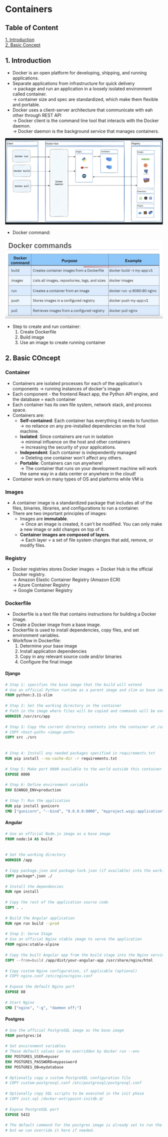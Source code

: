 # Containers
## Table of Content
[1. Introduction](#1-introduction)<br>
[2. Basic Concept](#2-basic-concept)<br>


## 1. Introduction
- Docker is an open platform for developing, shipping, and running applications.
- Separate applications from infrastructure for quick delivery <br>
    &rarr; package and run an application in a loosely isolated environment called container.<br>
    &rarr; container size and spec are standardized, which make them flexible and portable.<br>
- Docker uses a client-server architecture that communicate with eah other through REST API <br>
    &rarr; Docker client is the command line tool that interacts with the Docker daemon.<br>
    &rarr; Docker daemon is the background service that manages containers.<br>

<img src="./assets/docker_architecture.png" alt="Docker architecture">



- Docker command:
<img src="./assets/docker_command.png" alt= "Docker Command">

- Step to create and run container:
    1. Create Dockerfile 
    2. Build image
    3. Use an image to create running container

## 2. Basic COncept
### Container
-  Containers are isolated processes for each of the application's components &rarr; running instances of docker's image
-  Each component - the frontend React app, the Python API engine, and the database = each container
-  Each container has its own file system, network stack, and process space.
- Containers are:
    - **Self-contained**: Each container has everything it needs to function <br>
        &rarr; no reliance on any pre-installed dependencies on the host machine.
    - **Isolated**: Since containers are run in isolation <br>
        &rarr; minimal influence on the host and other containers<br>
        &rarr; increasing the security of your applications.<br>
    - **Independent**: Each container is independently managed <br>
        &rarr; Deleting one container won't affect any others. <br>
    - **Portable**: Containers can run anywhere! <br>
        &rarr; The container that runs on your development machine will work the same way in a data center or anywhere in the cloud!<br>
- Container work on many types of OS and platforms while VM is 
### Images
-  A container image is a standardized package that includes all of the files, binaries, libraries, and configurations to run a container.
- There are two important principles of images:
    - Images are **immutable**. <br>
        &rarr; Once an image is created, it can't be modified. You can only make a new image or add changes on top of it.
    - **Container images are composed of layers**. <br>
        &rarr; Each layer = a set of file system changes that add, remove, or modify files.
### Registry
- Docker registries stores Docker images
    &rarr; Docker Hub is the official Docker registry. <br>
    &rarr; Amazon Elastic Container Registry (Amazon ECR)<br>
    &rarr; Azure Container Registry <br>
    &rarr; Google Container Registry<br>
### Dockerfile
- Dockerfile is a text file that contains instructions for building a Docker image.
- Create a Docker image from a base image.
- Dockerfile is used to install dependencies, copy files, and set environment variables.
- Workflow in Dockerfile:
    1. Determine your base image
    2. Install application dependencies
    3. Copy in any relevant source code and/or binaries
    4. Configure the final image

#### Django
```dockerfile
# Step 1: specifies the base image that the build will extend
# Use an official Python runtime as a parent image and slim as base image type
FROM python:3.11-slim

# Step 2: Set the working directory in the container
# Path in the image where files will be copied and commands will be executed.
WORKDIR /usr/src/app

# Step 3: Copy the current directory contents into the container at /usr/src
# COPY <host-path> <image-path>
COPY src ./src


# Step 4: Install any needed packages specified in requirements.txt
RUN pip install --no-cache-dir -r requirements.txt

# Step 5: Make port 8000 available to the world outside this container
EXPOSE 8000

# Step 6: Define environment variable
ENV DJANGO_ENV=production

# Step 7: Run the application
RUN pip install gunicorn
CMD ["gunicorn", "--bind", "0.0.0.0:8000", "myproject.wsgi:application"]
```

#### Angular
```dockerfile
# Use an official Node.js image as a base image
FROM node:14 AS build


# Set the working directory
WORKDIR /app

# Copy package.json and package-lock.json (if available) into the working directory
COPY package*.json ./

# Install the dependencies
RUN npm install

# Copy the rest of the application source code
COPY . .

# Build the Angular application
RUN npm run build --prod

# Step 2: Serve Stage
# Use an official Nginx stable image to serve the application
FROM nginx:stable-alpine

# Copy the built Angular app from the build stage into the Nginx serving directory
COPY --from=build /app/dist/your-angular-app /usr/share/nginx/html

# Copy custom Nginx configuration, if applicable (optional)
# COPY nginx.conf /etc/nginx/nginx.conf

# Expose the default Nginx port
EXPOSE 80

# Start Nginx
CMD ["nginx", "-g", "daemon off;"]
```

#### Postgres
```dockerfile
# Use the official PostgreSQL image as the base image
FROM postgres:14

# Set environment variables
# These default values can be overridden by docker run --env
ENV POSTGRES_USER=myuser
ENV POSTGRES_PASSWORD=mypassword
ENV POSTGRES_DB=mydatabase

# Optionally copy a custom PostgreSQL configuration file 
# COPY custom-postgresql.conf /etc/postgresql/postgresql.conf

# Optionally copy SQL scripts to be executed in the init phase
# COPY init.sql /docker-entrypoint-initdb.d/

# Expose PostgreSQL port
EXPOSE 5432

# The default command for the postgres image is already set to run the server,
# but we can override it here if needed.
```